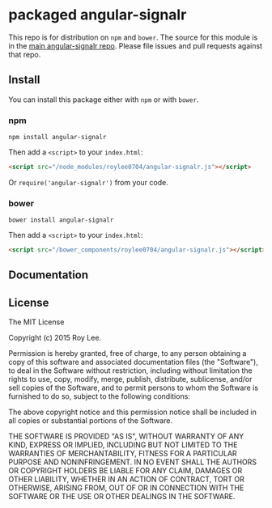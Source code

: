 # packaged angular-signalr

This repo is for distribution on `npm` and `bower`. The source for this module is in the
[main angular-signalr repo](https://github.com/roylee0704/angular-signalr).
Please file issues and pull requests against that repo.

## Install

You can install this package either with `npm` or with `bower`.

### npm

```shell
npm install angular-signalr
```

Then add a `<script>` to your `index.html`:

```html
<script src="/node_modules/roylee0704/angular-signalr.js"></script>
```

Or `require('angular-signalr')` from your code.

### bower

```shell
bower install angular-signalr
```

Then add a `<script>` to your `index.html`:

```html
<script src="/bower_components/roylee0704/angular-signalr.js"></script>
```

## Documentation


## License

The MIT License

Copyright (c) 2015 Roy Lee. 

Permission is hereby granted, free of charge, to any person obtaining a copy
of this software and associated documentation files (the "Software"), to deal
in the Software without restriction, including without limitation the rights
to use, copy, modify, merge, publish, distribute, sublicense, and/or sell
copies of the Software, and to permit persons to whom the Software is
furnished to do so, subject to the following conditions:

The above copyright notice and this permission notice shall be included in
all copies or substantial portions of the Software.

THE SOFTWARE IS PROVIDED "AS IS", WITHOUT WARRANTY OF ANY KIND, EXPRESS OR
IMPLIED, INCLUDING BUT NOT LIMITED TO THE WARRANTIES OF MERCHANTABILITY,
FITNESS FOR A PARTICULAR PURPOSE AND NONINFRINGEMENT. IN NO EVENT SHALL THE
AUTHORS OR COPYRIGHT HOLDERS BE LIABLE FOR ANY CLAIM, DAMAGES OR OTHER
LIABILITY, WHETHER IN AN ACTION OF CONTRACT, TORT OR OTHERWISE, ARISING FROM,
OUT OF OR IN CONNECTION WITH THE SOFTWARE OR THE USE OR OTHER DEALINGS IN
THE SOFTWARE.
